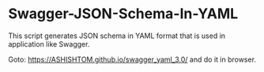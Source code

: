 # Swagger-JSON-Schema-In-YAML
This script generates JSON schema in YAML format that is used in application like Swagger.

Goto: https://ASHISHTOM.github.io/swagger_yaml_3.0/ and do it in browser.
